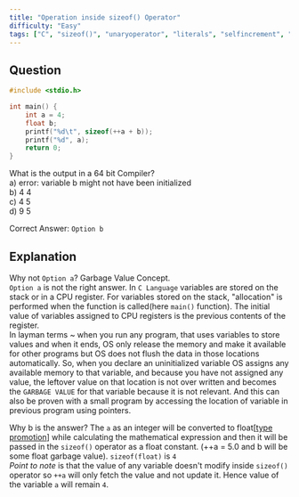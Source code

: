 ```yaml
---
title: "Operation inside sizeof() Operator"
difficulty: "Easy"
tags: ["C", "sizeof()", "unaryoperator", "literals", "selfincrement", "initialization", "garbagevalue"]
---
```

## Question
```C
#include <stdio.h>

int main() {
    int a = 4;
    float b;
    printf("%d\t", sizeof(++a + b));
    printf("%d", a);
    return 0;
}
```
What is the output in a 64 bit Compiler?  
a) error: variable b might not have been initialized  
b) 4    4  
c) 4    5  
d) 9    5  

Correct Answer: `Option b`  

## Explanation
Why not `Option a`? Garbage Value Concept.   
`Option a` is not the right answer. In `C Language` variables are stored on the stack or in a CPU register. For variables stored on the stack, "allocation" is performed when the function is called(here `main()` function). The initial value of variables assigned to CPU registers is the previous contents of the register.  
In layman terms ~ when you run any program, that uses variables to store values and when it ends, OS only release the memory and make it available for other programs but OS does not flush the data in those locations automatically. So, when you declare an uninitialized variable OS assigns any available memory to that variable, and because you have not assigned any value, the leftover value on that location is not over written and becomes the `GARBAGE VALUE` for that variable because it is not relevant. And this can also be proven with a small program by accessing the location of variable in previous program using pointers.

Why b is the answer?
The `a` as an integer will be converted to float[[type promotion](https://www.geeksforgeeks.org/automatic-type-promotion-in-overloading-in-java/)] while calculating the mathematical expression and then it will be passed in the `sizeof()` operator as a float constant. (++a = 5.0 and b will be some float garbage value). `sizeof(float)` is `4`  
*Point to note* is that the value of any variable doesn't modify inside `sizeof()` operator so `++a` will only fetch the value and not update it. Hence value of the variable `a` will remain `4`.